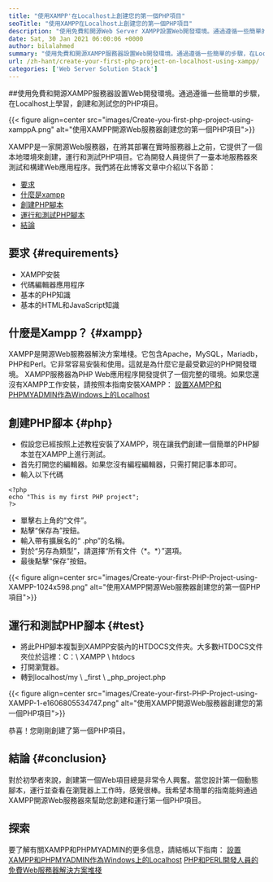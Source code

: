 ```yaml
---
title: "使用XAMPP'在Localhost上創建您的第一個PHP項目" 
seoTitle: "使用XAMPP在Localhost上創建您的第一個PHP項目" 
description: "使用免費和開源Web Server XAMPP設置Web開發環境。通過遵循一些簡單的步驟來創建和測試Localhost上的PHP項目。" 
date: Sat, 30 Jan 2021 06:00:06 +0000
author: bilalahmed
summary: "使用免費和開源XAMPP服務器設置Web開發環境。通過遵循一些簡單的步驟，在Localhost上學習，創建和測試您的PHP項目。" 
url: /zh-hant/create-your-first-php-project-on-localhost-using-xampp/
categories: ['Web Server Solution Stack']
---
```


##使用免費和開源XAMPP服務器設置Web開發環境。通過遵循一些簡單的步驟，在Localhost上學習，創建和測試您的PHP項目。

{{< figure align=center src="images/Create-you-first-php-project-using-xamppA.png" alt="使用XAMPP開源Web服務器創建您的第一個PHP項目">}}

XAMPP是一家開源Web服務器，在將其部署在實時服務器上之前，它提供了一個本地環境來創建，運行和測試PHP項目。它為開發人員提供了一臺本地服務器來測試和構建Web應用程序。我們將在此博客文章中介紹以下各節：
  * [要求][2]
  * [什麼是xampp][3]
  * [創建PHP腳本][4]
  * [運行和測試PHP腳本][5]
  * [結論][6]

## 要求 {#requirements}

  * XAMPP安裝
* 代碼編輯器應用程序
* 基本的PHP知識
* 基本的HTML和JavaScript知識

## 什麼是Xampp？ {#xampp}

XAMPP是開源Web服務器解決方案堆棧。它包含Apache，MySQL，Mariadb，PHP和Perl。它非常容易安裝和使用。這就是為什麼它是最受歡迎的PHP開發環境。 XAMPP服務器為PHP Web應用程序開發提供了一個完整的環境。如果您還沒有XAMPP工作安裝，請按照本指南安裝XAMPP：
[設置XAMPP和PHPMYADMIN作為Windows上的Localhost][7]

## 創建PHP腳本 {#php}

* 假設您已經按照上述教程安裝了XAMPP，現在讓我們創建一個簡單的PHP腳本並在XAMPP上進行測試。
* 首先打開您的編輯器。如果您沒有編程編輯器，只需打開記事本即可。
* 輸入以下代碼
```
<?php
echo "This is my first PHP project";
?>
```
* 單擊右上角的“文件”。
* 點擊“保存為”按鈕。
* 輸入帶有擴展名的“ .php”的名稱。
* 對於“另存為類型”，請選擇“所有文件（\*。\*）”選項。
* 最後點擊“保存”按鈕。

{{< figure align=center src="images/Create-your-first-PHP-Project-using-XAMPP-1024x598.png" alt="使用XAMPP開源Web服務器創建您的第一個PHP項目">}}


## 運行和測試PHP腳本 {#test}

* 將此PHP腳本複製到XAMPP安裝內的HTDOCS文件夾。大多數HTDOCS文件夾位於這裡：C：\ XAMPP \ htdocs
* 打開瀏覽器。
* 轉到localhost/my \ _first \ _php_project.php

{{< figure align=center src="images/Create-your-first-PHP-Project-using-XAMPP-1-e1606805534747.png" alt="使用XAMPP開源Web服務器創建您的第一個PHP項目">}}

恭喜！您剛剛創建了第一個PHP項目。

## 結論 {#conclusion}

對於初學者來說，創建第一個Web項目總是非常令人興奮。當您設計第一個動態腳本，運行並查看在瀏覽器上工作時，感覺很棒。我希望本簡單的指南能夠通過XAMPP開源Web服務器來幫助您創建和運行第一個PHP項目。

## 探索
要了解有關XAMPP和PHPMYADMIN的更多信息，請結帳以下指南：
[設置XAMPP和PHPMYADMIN作為Windows上的Localhost][7]
[PHP和PERL開發人員的免費Web服務器解決方案堆棧][1]



[1]: https://products.containerize.com/solution-stack/xampp
[2]: #requirements
[3]: #xampp
[4]: #php
[5]: #test
[6]: #conclusion
[7]: https://blog.containerize.com/database-management-software/how-to-setup-xampp-and-phpmyadmin-as-localhost-on-windows/
